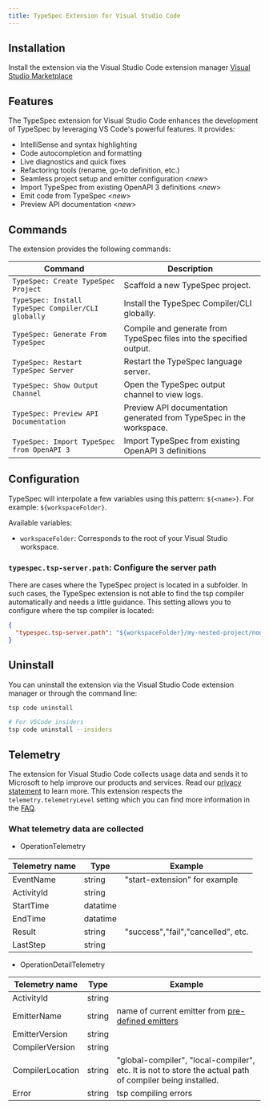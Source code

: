 ```yaml
---
title: TypeSpec Extension for Visual Studio Code
---
```


## Installation

Install the extension via the Visual Studio Code extension manager [Visual Studio Marketplace](https://marketplace.visualstudio.com/items?itemName=typespec.typespec-vscode)

## Features

The TypeSpec extension for Visual Studio Code enhances the development of TypeSpec by leveraging VS Code's powerful features. It provides:

- IntelliSense and syntax highlighting
- Code autocompletion and formatting
- Live diagnostics and quick fixes
- Refactoring tools (rename, go-to definition, etc.)
- Seamless project setup and emitter configuration <_new_>
- Import TypeSpec from existing OpenAPI 3 definitions <_new_>
- Emit code from TypeSpec <_new_>
- Preview API documentation <_new_>

## Commands

The extension provides the following commands:

| **Command**                                        | **Description**                                                     |
| -------------------------------------------------- | ------------------------------------------------------------------- |
| `TypeSpec: Create TypeSpec Project`                | Scaffold a new TypeSpec project.                                    |
| `TypeSpec: Install TypeSpec Compiler/CLI globally` | Install the TypeSpec Compiler/CLI globally.                         |
| `TypeSpec: Generate From TypeSpec`                 | Compile and generate from TypeSpec files into the specified output. |
| `TypeSpec: Restart TypeSpec Server`                | Restart the TypeSpec language server.                               |
| `TypeSpec: Show Output Channel`                    | Open the TypeSpec output channel to view logs.                      |
| `TypeSpec: Preview API Documentation`              | Preview API documentation generated from TypeSpec in the workspace. |
| `TypeSpec: Import TypeSpec from OpenAPI 3`         | Import TypeSpec from existing OpenAPI 3 definitions                 |

## Configuration

TypeSpec will interpolate a few variables using this pattern: `${<name>}`. For example: `${workspaceFolder}`.

Available variables:

- `workspaceFolder`: Corresponds to the root of your Visual Studio workspace.

### `typespec.tsp-server.path`: Configure the server path

There are cases where the TypeSpec project is located in a subfolder. In such cases, the TypeSpec extension is not able to find the tsp compiler automatically and needs a little guidance.
This setting allows you to configure where the tsp compiler is located:

```json
{
  "typespec.tsp-server.path": "${workspaceFolder}/my-nested-project/node_modules/@typespec/compiler"
}
```

## Uninstall

You can uninstall the extension via the Visual Studio Code extension manager or through the command line:

```bash
tsp code uninstall

# For VSCode insiders
tsp code uninstall --insiders
```

## Telemetry

The extension for Visual Studio Code collects usage data and sends it to Microsoft to help improve our products and services. Read our [privacy statement](https://privacy.microsoft.com/privacystatement) to learn more. This extension respects the `telemetry.telemetryLevel` setting which you can find more information in the [FAQ](https://code.visualstudio.com/docs/supporting/faq#_how-to-disable-telemetry-reporting).

### What telemetry data are collected

- OperationTelemetry

| Telemetry name    | Type         | Example         |
| ---------------    | ----------------- | ---------------- |
| EventName          | string | "start-extension" for example |
| ActivityId         | string |  |
| StartTime          | datatime    |  |
| EndTime            | datatime    |  |
| Result             | string    | "success","fail","cancelled", etc. |
| LastStep           | string    |  |

- OperationDetailTelemetry

| Telemetry name    | Type         | Example         |
| ---------------    | ----------------- | ---------------- |
| ActivityId          | string |  |
| EmitterName         | string | name of current emitter from [pre-defined emitters](https://github.com/microsoft/typespec/blob/main/packages/typespec-vscode/src/vscode-cmd/emit-code/emitter.ts#L37-L38) |
| EmitterVersion      | string |  |
| CompilerVersion     | string |  |
| CompilerLocation    | string | "global-compiler", "local-compiler", etc. It is not to store the actual path of compiler being installed.|
| Error               | string | tsp compiling errors |
